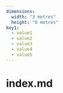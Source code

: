 ```yaml
---
dimensions:
  width: "3 metres"
  height: "8 metres"
key1:
  - value1
  - value2
  - value3
  - value4
  - value5
---
```


# index.md
